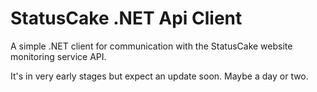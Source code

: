 # StatusCake .NET Api Client
A simple .NET client for communication with the StatusCake website monitoring service API.

It's in very early stages but expect an update soon. Maybe a day or two.
